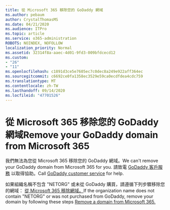```yaml
---
title: 從 Microsoft 365 移除您的 GoDaddy 網域
ms.author: pebaum
author: CrystalThomasMS
ms.date: 04/21/2020
ms.audience: ITPro
ms.topic: article
ms.service: o365-administration
ROBOTS: NOINDEX, NOFOLLOW
localization_priority: Normal
ms.assetid: 32314f8a-aaec-4d01-9fd3-009bfdcecd12
ms.custom:
- "26"
- "11"
ms.openlocfilehash: c1891d3ce5e7605ec7c0dec8a249e922aff364ec
ms.sourcegitcommit: c6692ce0fa1358ec3529e59ca0ecdfdea4cdc759
ms.translationtype: MT
ms.contentlocale: zh-TW
ms.lasthandoff: 09/14/2020
ms.locfileid: "47701526"
---
```

# <a name="remove-your-godaddy-domain-from-microsoft-365"></a><span data-ttu-id="12ffc-102">從 Microsoft 365 移除您的 GoDaddy 網域</span><span class="sxs-lookup"><span data-stu-id="12ffc-102">Remove your GoDaddy domain from Microsoft 365</span></span>

<span data-ttu-id="12ffc-103">我們無法為您從 Microsoft 365 移除您的 GoDaddy 網域。</span><span class="sxs-lookup"><span data-stu-id="12ffc-103">We can't remove your GoDaddy domain from Microsoft 365 for you.</span></span> <span data-ttu-id="12ffc-104">請致電 [GoDaddy 客戶服務](https://aka.ms/contact-godaddy) 以取得協助。</span><span class="sxs-lookup"><span data-stu-id="12ffc-104">Call [GoDaddy customer service](https://aka.ms/contact-godaddy) for help.</span></span>
  
<span data-ttu-id="12ffc-105">如果組織名稱不包含 "NETORG" 或未從 GoDaddy 購買，請遵循下列步驟移除您的網域： [從 Microsoft 365 移除網域。](https://docs.microsoft.com/microsoft-365/admin/get-help-with-domains/remove-a-domain)</span><span class="sxs-lookup"><span data-stu-id="12ffc-105">If the organization name does not contain "NETORG" or was not purchased from GoDaddy, remove your domain by following these steps [Remove a domain from Microsoft 365.](https://docs.microsoft.com/microsoft-365/admin/get-help-with-domains/remove-a-domain)</span></span>
  